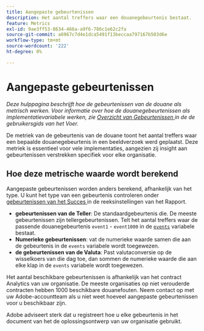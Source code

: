 ```yaml
---
title: Aangepaste gebeurtenissen
description: Het aantal treffers waar een douanegebeurtenis bestaat.
feature: Metrics
exl-id: 9ae3ff53-8634-466a-a9f6-786c1e62c2fa
source-git-commit: a6967c7d4e1dca5491f13beccaa797167b503d6e
workflow-type: tm+mt
source-wordcount: '222'
ht-degree: 0%

---
```


# Aangepaste gebeurtenissen

*Deze hulppagina beschrijft hoe de gebeurtenissen van de douane als metrisch werken. Voor informatie over hoe de douanegebeurtenissen als implementatievariabele werken, zie [ Overzicht van Gebeurtenissen ](/help/implement/vars/page-vars/events/events-overview.md) in de de gebruikersgids van het Voer.*

De metriek van de gebeurtenis van de douane [ ](overview.md) toont het aantal treffers waar een bepaalde douanegebeurtenis in een beeldverzoek werd geplaatst. Deze metriek is essentieel voor vele implementaties, aangezien zij insight aan gebeurtenissen verstrekken specifiek voor elke organisatie.

## Hoe deze metrische waarde wordt berekend

Aangepaste gebeurtenissen worden anders berekend, afhankelijk van het type. U kunt het type van een gebeurtenis controleren onder [ gebeurtenissen van het Succes ](/help/admin/tools/manage-rs/edit-settings/conversion-var-admin/c-success-events/success-event.md) in de reeksinstellingen van het Rapport.

* **gebeurtenissen van de Teller**: De standaardgebeurtenis die. De meeste gebeurtenissen zijn tellergebeurtenissen. Telt het aantal treffers waar de passende douanegebeurtenis `event1` - `event1000` in de [`events`](/help/implement/vars/page-vars/events/events-overview.md) variabele bestaat.
* **Numerieke gebeurtenissen**: vat de numerieke waarde samen die aan de gebeurtenis in de `events` variabele wordt toegewezen.
* **de gebeurtenissen van de Valuta**: Past valutaconversie op de wisselkoers van die dag toe, dan sommen de numerieke waarde die aan elke klap in de `events` variabele wordt toegewezen.

Het aantal beschikbare gebeurtenissen is afhankelijk van het contract Analytics van uw organisatie. De meeste organisaties op niet verouderde contracten hebben 1000 beschikbare douanefouten. Neem contact op met uw Adobe-accountteam als u niet weet hoeveel aangepaste gebeurtenissen voor u beschikbaar zijn.

Adobe adviseert sterk dat u registreert hoe u elke gebeurtenis in het document van het de oplossingsontwerp van uw organisatie [ ](/help/implement/prepare/solution-design.md) gebruikt.
